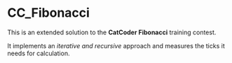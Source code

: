 # CC_Fibonacci

This is an extended solution to the **CatCoder Fibonacci** training contest.

It implements an *iterative and recursive* approach and measures the ticks it needs for calculation.
